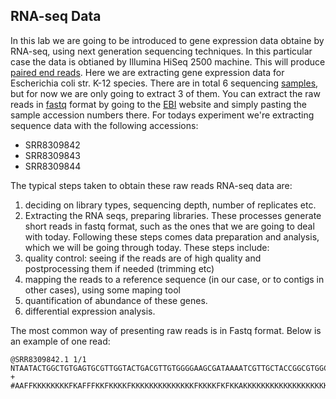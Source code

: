 ## RNA-seq Data
In this lab we are going to be introduced to gene expression data obtaine by RNA-seq, using next generation sequencing techniques. In this particular case the data is obtianed by Illumina HiSeq 2500 machine. This will produce [paired end reads](https://www.illumina.com/science/technology/next-generation-sequencing/paired-end-vs-single-read-sequencing.html). 
Here we are extracting gene expression data for Escherichia coli str. K-12 species. There are in total 6 sequencing [samples](https://www.ncbi.nlm.nih.gov/sra/?term=Escherichia+coli+str.+K-12+RNA+seq), but for now we are only going to extract 3 of them. You can extract the raw reads in [fastq](https://en.wikipedia.org/wiki/FASTQ_format) format by going to the [EBI](https://www.ebi.ac.uk/) website and simply pasting the sample accession numbers there. For todays experiment we're extracting sequence data with the following accessions:
* SRR8309842
* SRR8309843
* SRR8309844

The typical steps taken to obtain these raw reads RNA-seq data are:
1) deciding on library types, sequencing depth, number of replicates etc.
2) Extracting the RNA seqs, preparing libraries.
These processes generate short reads in fastq format, such as the ones that we are going to deal with today. 
Following these steps comes data preparation and analysis, which we will be going through today. These steps include:
1) quality control: seeing if the reads are of high quality and postprocessing them if needed (trimming etc)
2) mapping the reads to a reference sequence (in our case, or to contigs in other cases), using some maping tool
3) quantification of abundance of these genes.
4) differential expression analysis.

The most common way of presenting raw reads is in Fastq format. Below is an example of one read:
```
@SRR8309842.1 1/1
NTAATACTGGCTGTGAGTGCGTTGGTACTGACGTTGTGGGGAAGCGATAAAATCGTTGCTACCGGCGTGGCGATTATCTGGGGGCTAACTTTTGCATTGGTTCCCGTCGGCTGGTCAACGTGGATCACCCGCTCGCTGGCCGATCAGGCA
+
#AAFFKKKKKKKKFKAFFFKKFKKKKFKKKKKKKKKKKKKKFKKKKFKFKKAKKKKKKKKKKKKKKKKKKKKKKKKKKKKKKKKKF7FKKKKKKFKKKKKKKKKKKK7AFFKKKKKFKKKKKKAFA<KKKKFFA,AFKKA<AFKKFA<F7

```

